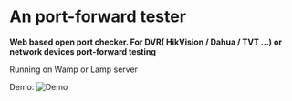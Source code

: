 # An port-forward tester
**Web based open port checker. For DVR( HikVision / Dahua / TVT ...) or network devices port-forward testing**

Running on Wamp or Lamp server

Demo:
![Demo]()

